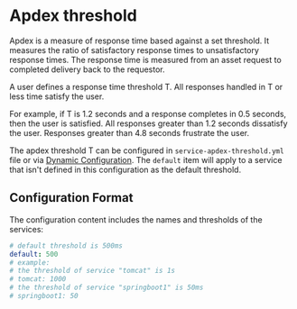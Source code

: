 # Apdex threshold

Apdex is a measure of response time based against a set threshold. It measures the ratio of satisfactory response times
to unsatisfactory response times. The response time is measured from an asset request to completed delivery back to 
the requestor.
 
A user defines a response time threshold T. All responses handled in T or less time satisfy the user.
 
For example, if T is 1.2 seconds and a response completes in 0.5 seconds, then the user is satisfied. All responses 
greater than 1.2 seconds dissatisfy the user. Responses greater than 4.8 seconds frustrate the user.

The apdex threshold T can be configured in `service-apdex-threshold.yml` file or via [Dynamic Configuration](dynamic-config.md). 
The `default` item will apply to a service that isn't defined in this configuration as the default threshold.

## Configuration Format

The configuration content includes the names and thresholds of the services:

```yml
# default threshold is 500ms
default: 500
# example:
# the threshold of service "tomcat" is 1s
# tomcat: 1000
# the threshold of service "springboot1" is 50ms
# springboot1: 50
```
